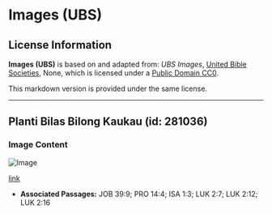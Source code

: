# Images (UBS)

## License Information

**Images (UBS)** is based on and adapted from: _UBS Images_, [United Bible Societies](https://unitedbiblesocieties.org/), None, which is licensed under a [Public Domain CC0](https://creativecommons.org/public-domain/cc0/).

This markdown version is provided under the same license.



--------------------------------

## Planti Bilas Bilong Kaukau (id: 281036)

### Image Content

![Image](https://cdn.aquifer.bible/aquifer-content/resources/Media/WEB-0334_feed_trough.jpg)

[link](https://cdn.aquifer.bible/aquifer-content/resources/Media/WEB-0334_feed_trough.jpg)

* **Associated Passages:** JOB 39:9; PRO 14:4; ISA 1:3; LUK 2:7; LUK 2:12; LUK 2:16

